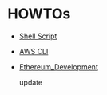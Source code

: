 # HOWTOs
- [Shell Script](shell_scripts/shell_scripts.md)
- [AWS CLI](aws_cli/aws_cli.md)
- [Ethereum_Development](Ethereum_Development/Ethereum_Solidity_Development.md)

  update
